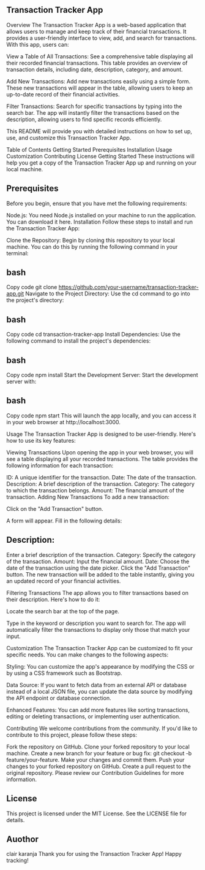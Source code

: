 ## Transaction Tracker App
Overview
The Transaction Tracker App is a web-based application that allows users to manage and keep track of their financial transactions. It provides a user-friendly interface to view, add, and search for transactions. With this app, users can:

View a Table of All Transactions: See a comprehensive table displaying all their recorded financial transactions. This table provides an overview of transaction details, including date, description, category, and amount.

Add New Transactions: Add new transactions easily using a simple form. These new transactions will appear in the table, allowing users to keep an up-to-date record of their financial activities.

Filter Transactions: Search for specific transactions by typing into the search bar. The app will instantly filter the transactions based on the description, allowing users to find specific records efficiently.

This README will provide you with detailed instructions on how to set up, use, and customize this Transaction Tracker App.

Table of Contents
Getting Started
Prerequisites
Installation
Usage
Customization
Contributing
License
Getting Started
These instructions will help you get a copy of the Transaction Tracker App up and running on your local machine.

## Prerequisites
Before you begin, ensure that you have met the following requirements:

Node.js: You need Node.js installed on your machine to run the application. You can download it here.
Installation
Follow these steps to install and run the Transaction Tracker App:

Clone the Repository: Begin by cloning this repository to your local machine. You can do this by running the following command in your terminal:

## bash
Copy code
git clone https://github.com/your-username/transaction-tracker-app.git
Navigate to the Project Directory: Use the cd command to go into the project's directory:

## bash
Copy code
cd transaction-tracker-app
Install Dependencies: Use the following command to install the project's dependencies:

## bash
Copy code
npm install
Start the Development Server: Start the development server with:

## bash
Copy code
npm start
This will launch the app locally, and you can access it in your web browser at http://localhost:3000.

Usage
The Transaction Tracker App is designed to be user-friendly. Here's how to use its key features:

Viewing Transactions
Upon opening the app in your web browser, you will see a table displaying all your recorded transactions. The table provides the following information for each transaction:

ID: A unique identifier for the transaction.
Date: The date of the transaction.
Description: A brief description of the transaction.
Category: The category to which the transaction belongs.
Amount: The financial amount of the transaction.
Adding New Transactions
To add a new transaction:

Click on the "Add Transaction" button.

A form will appear. Fill in the following details:

## Description:
 Enter a brief description of the transaction.
Category: Specify the category of the transaction.
Amount: Input the financial amount.
Date: Choose the date of the transaction using the date picker.
Click the "Add Transaction" button. The new transaction will be added to the table instantly, giving you an updated record of your financial activities.

Filtering Transactions
The app allows you to filter transactions based on their description. Here's how to do it:

Locate the search bar at the top of the page.

Type in the keyword or description you want to search for. The app will automatically filter the transactions to display only those that match your input.

Customization
The Transaction Tracker App can be customized to fit your specific needs. You can make changes to the following aspects:

Styling: You can customize the app's appearance by modifying the CSS or by using a CSS framework such as Bootstrap.

Data Source: If you want to fetch data from an external API or database instead of a local JSON file, you can update the data source by modifying the API endpoint or database connection.

Enhanced Features: You can add more features like sorting transactions, editing or deleting transactions, or implementing user authentication.

Contributing
We welcome contributions from the community. If you'd like to contribute to this project, please follow these steps:

Fork the repository on GitHub.
Clone your forked repository to your local machine.
Create a new branch for your feature or bug fix: git checkout -b feature/your-feature.
Make your changes and commit them.
Push your changes to your forked repository on GitHub.
Create a pull request to the original repository.
Please review our Contribution Guidelines for more information.

## License
This project is licensed under the MIT License. See the LICENSE file for details.

## Auothor
clair karanja
Thank you for using the Transaction Tracker App!
Happy tracking!





